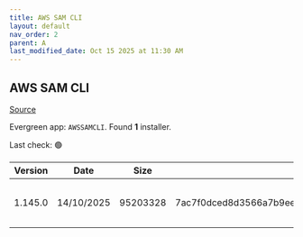 ```yaml
---
title: AWS SAM CLI
layout: default
nav_order: 2
parent: A
last_modified_date: Oct 15 2025 at 11:30 AM
---
```


## AWS SAM CLI

[Source](https://github.com/aws/aws-sam-cli/)

Evergreen app: `AWSSAMCLI`. Found **1** installer.

Last check: 🟢

| Version | Date       | Size     | Sha256                                                           | Architecture | InstallerType | Type | URI                                                                                                                                                                          |
| ------- | ---------- | -------- | ---------------------------------------------------------------- | ------------ | ------------- | ---- | ---------------------------------------------------------------------------------------------------------------------------------------------------------------------------- |
| 1.145.0 | 14/10/2025 | 95203328 | 7ac7f0dced8d3566a7b9ee5fb7f15a51301e0004edc3cc5ecf5ea4d4a1c1fd4d | x86          | Default       | msi  | [https://github.com/aws/aws-sam-cli/releases/download/v1.145.0/AWS_SAM_CLI_64_PY3.msi](https://github.com/aws/aws-sam-cli/releases/download/v1.145.0/AWS_SAM_CLI_64_PY3.msi) |
